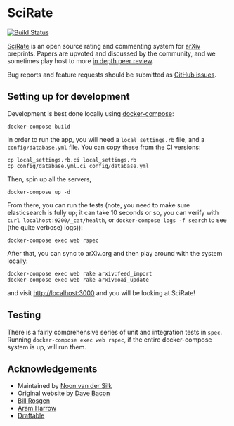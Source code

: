 # SciRate

[![Build Status](https://github.com/scirate/scirate/actions/workflows/ci.yaml/badge.svg)](https://github.com/scirate/scirate/actions/workflows/ci.yaml)

[SciRate](https://scirate.com/) is an open source rating and commenting system
for [arXiv](http://arxiv.org/) preprints. Papers are upvoted and discussed by
the community, and we sometimes play host to more [in depth peer
review](https://scirate.com/tqc-2014-program-committee).

Bug reports and feature requests should be submitted as [GitHub
issues](https://github.com/scirate/scirate/issues).

## Setting up for development

Development is best done locally using [docker-compose](https://docs.docker.com/compose/install/):

```
docker-compose build
```

In order to run the app, you will need a `local_settings.rb` file, and a
`config/database.yml` file. You can copy these from the CI versions:

```
cp local_settings.rb.ci local_settings.rb
cp config/database.yml.ci config/database.yml
```

Then, spin up all the servers,

```
docker-compose up -d
```

From there, you can run the tests (note, you need to make sure elasticsearch
is fully up; it can take 10 seconds or so, you can verify with
`curl localhost:9200/_cat/health`, or `docker-compose logs -f search`
to see (the quite verbose) logs)):

```
docker-compose exec web rspec
```

After that, you can sync to arXiv.org and then play around with the system
locally:

```
docker-compose exec web rake arxiv:feed_import
docker-compose exec web rake arxiv:oai_update
```

and visit <http://localhost:3000> and you will be looking at SciRate!


## Testing

There is a fairly comprehensive series of unit and integration tests in
`spec`. Running `docker-compose exec web rspec`, if the entire docker-compose
system is up, will run them.


## Acknowledgements

- Maintained by [Noon van der Silk](https://github.com/silky)
- Original website by [Dave Bacon](http://dabacon.org)
- [Bill Rosgen](http://intractable.ca/bill/)
- [Aram Harrow](http://www.mit.edu/~aram/)
- [Draftable](https://draftable.com/)

